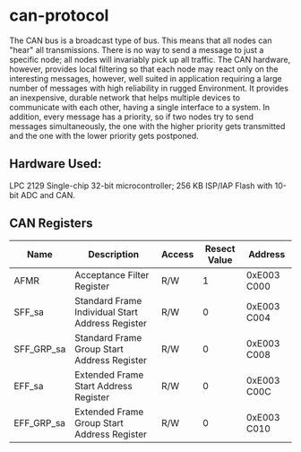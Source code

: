 # can-protocol

The CAN bus is a broadcast type of bus. This means that all nodes can "hear" all transmissions. There is no way to send a message to just a specific node; all nodes will invariably pick up all traffic. The CAN hardware, however, provides local filtering so that each node may react only on the interesting messages, however, well suited in application requiring a large number of messages with high reliability in rugged Environment. It provides an inexpensive, durable network that helps multiple devices to communicate with each other, having a single interface to a system. In addition, every message has a priority, so if two nodes try to send messages simultaneously, the one with the higher priority gets transmitted and the one with the lower priority gets postponed.

  ## Hardware Used: ##
  LPC 2129 Single-chip 32-bit microcontroller; 256 KB ISP/IAP Flash with 10-bit ADC and CAN.

## CAN Registers ##
Name  | Description|Access|Resect Value| Address
------| -----------|------|------------|--------
AFMR  | Acceptance Filter Register|R/W|1|0xE003 C000
SFF_sa|Standard Frame Individual Start Address Register|R/W|0|0xE003 C004
SFF_GRP_sa|Standard Frame Group Start Address Register|R/W|0|0xE003 C008
EFF_sa|Extended Frame Start Address Register|R/W|0|0xE003 C00C
EFF_GRP_sa|Extended Frame Group Start Address Register|R/W|0|0xE003 C010



